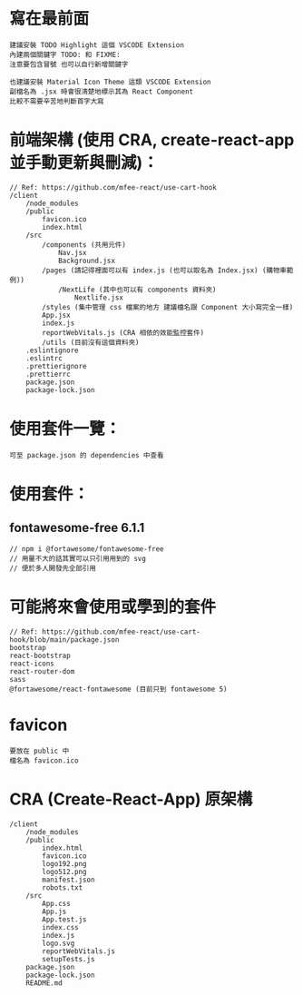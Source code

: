 # 寫在最前面

    建議安裝 TODO Highlight 這個 VSCODE Extension
    內建兩個關鍵字 TODO: 和 FIXME: 
    注意要包含冒號 也可以自行新增關鍵字

    也建議安裝 Material Icon Theme 這類 VSCODE Extension
    副檔名為 .jsx 時會很清楚地標示其為 React Component
    比較不需要辛苦地判斷首字大寫

# 前端架構 (使用 CRA, create-react-app 並手動更新與刪減)：

    // Ref: https://github.com/mfee-react/use-cart-hook
    /client
        /node_modules
        /public
            favicon.ico
            index.html
        /src
            /components (共用元件)
                Nav.jsx
                Background.jsx
            /pages (請記得裡面可以有 index.js (也可以取名為 Index.jsx) (購物車範例))
                /NextLife (其中也可以有 components 資料夾)
                    Nextlife.jsx
            /styles (集中管理 css 檔案的地方 建議檔名跟 Component 大小寫完全一樣)
            App.jsx
            index.js
            reportWebVitals.js (CRA 相依的效能監控套件)
            /utils (目前沒有這個資料夾)
        .eslintignore
        .eslintrc
        .prettierignore
        .prettierrc
        package.json
        package-lock.json

# 使用套件一覽：

    可至 package.json 的 dependencies 中查看

# 使用套件：

## fontawesome-free 6.1.1

    // npm i @fortawesome/fontawesome-free
    // 用量不大的話其實可以只引用用到的 svg
    // 便於多人開發先全部引用

# 可能將來會使用或學到的套件

    // Ref: https://github.com/mfee-react/use-cart-hook/blob/main/package.json
    bootstrap
    react-bootstrap
    react-icons
    react-router-dom
    sass
    @fortawesome/react-fontawesome (目前只到 fontawesome 5)

# favicon

    要放在 public 中
    檔名為 favicon.ico

# CRA (Create-React-App) 原架構

    /client
        /node_modules
        /public
            index.html
            favicon.ico
            logo192.png
            logo512.png
            manifest.json
            robots.txt
        /src
            App.css
            App.js
            App.test.js
            index.css
            index.js
            logo.svg
            reportWebVitals.js
            setupTests.js
        package.json
        package-lock.json
        README.md